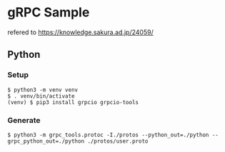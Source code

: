 # gRPC Sample

refered to https://knowledge.sakura.ad.jp/24059/


## Python

### Setup
```
$ python3 -m venv venv
$ . venv/bin/activate
(venv) $ pip3 install grpcio grpcio-tools
```

### Generate
```
$ python3 -m grpc_tools.protoc -I./protos --python_out=./python --grpc_python_out=./python ./protos/user.proto
```
